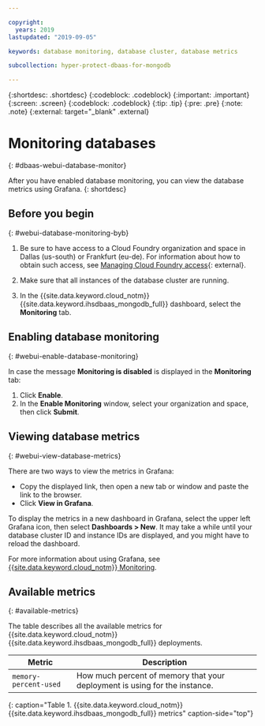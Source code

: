 ```yaml
---

copyright:
  years: 2019
lastupdated: "2019-09-05"

keywords: database monitoring, database cluster, database metrics

subcollection: hyper-protect-dbaas-for-mongodb

---
```


{:shortdesc: .shortdesc}
{:codeblock: .codeblock}
{:important: .important}
{:screen: .screen}
{:codeblock: .codeblock}
{:tip: .tip}
{:pre: .pre}
{:note: .note}
{:external: target="_blank" .external}

# Monitoring databases
{: #dbaas-webui-database-monitor}

After you have enabled database monitoring, you can view the database metrics using Grafana.
{: shortdesc}

## Before you begin
{: #webui-database-monitoring-byb}

1.  Be sure to have access to a Cloud Foundry organization and space in Dallas (us-south) or Frankfurt (eu-de).
    For information about how to obtain such access, see [Managing Cloud Foundry access](https://cloud.ibm.com/docs/iam?topic=iam-mngcf#mngcf){: external}.

2.  Make sure that all instances of the database cluster are running.

3.  In the {{site.data.keyword.cloud_notm}} {{site.data.keyword.ihsdbaas_mongodb_full}} dashboard, select the **Monitoring** tab.

## Enabling database monitoring
{: #webui-enable-database-monitoring}

In case the message **Monitoring is disabled** is displayed in the **Monitoring** tab:

1. Click **Enable**.
2. In the **Enable Monitoring** window, select your organization and space, then click **Submit**.


## Viewing database metrics
{: #webui-view-database-metrics}

There are two ways to view the metrics in Grafana:

- Copy the displayed link, then open a new tab or window and paste the link to the browser.
- Click **View in Grafana**.

To display the metrics in a new dashboard in Grafana, select the upper left Grafana icon, then select **Dashboards > New**.
It may take a while until your database cluster ID and instance IDs are displayed, and you might have to reload the dashboard.

For more information about using Grafana, see [{{site.data.keyword.cloud_notm}} Monitoring](/docs/services/cloud-monitoring?topic=cloud-monitoring-getting-started).

## Available metrics
{: #available-metrics}

The table describes all the available metrics for {{site.data.keyword.cloud_notm}} {{site.data.keyword.ihsdbaas_mongodb_full}} deployments.

| Metric | Description|
|----------|-----------|
| `memory-percent-used` | How much percent of memory that your deployment is using for the instance. |
{: caption="Table 1. {{site.data.keyword.cloud_notm}} {{site.data.keyword.ihsdbaas_mongodb_full}} metrics" caption-side="top"}
